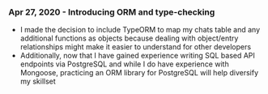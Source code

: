 ### Apr 27, 2020 - Introducing ORM and type-checking
* I made the decision to include TypeORM to map my chats table and any additional functions as objects because dealing with object/entry relationships might make it easier to understand for other developers
* Additionally, now that I have gained experience writing SQL based API endpoints via PostgreSQL and while I do have experience with Mongoose, practicing an ORM library for PostgreSQL will help diversify my skillset